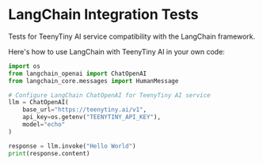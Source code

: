# LangChain Integration Tests

Tests for TeenyTiny AI service compatibility with the LangChain framework.

Here's how to use LangChain with TeenyTiny AI in your own code:

```python
import os
from langchain_openai import ChatOpenAI
from langchain_core.messages import HumanMessage

# Configure LangChain ChatOpenAI for TeenyTiny AI service
llm = ChatOpenAI(
    base_url="https://teenytiny.ai/v1",
    api_key=os.getenv("TEENYTINY_API_KEY"),
    model="echo"
)

response = llm.invoke("Hello World")
print(response.content)
```

